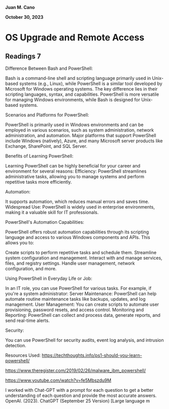 **Juan M. Cano**

**October 30, 2023**

# OS Upgrade and Remote Access


## Readings 7

Difference Between Bash and PowerShell:

Bash is a command-line shell and scripting language primarily used in Unix-based systems (e.g., Linux), while PowerShell is a similar tool developed by Microsoft for Windows operating systems. The key difference lies in their scripting languages, syntax, and capabilities. PowerShell is more versatile for managing Windows environments, while Bash is designed for Unix-based systems.

Scenarios and Platforms for PowerShell:

PowerShell is primarily used in Windows environments and can be employed in various scenarios, such as system administration, network administration, and automation. Major platforms that support PowerShell include Windows (natively), Azure, and many Microsoft server products like Exchange, SharePoint, and SQL Server.

Benefits of Learning PowerShell:

Learning PowerShell can be highly beneficial for your career and environment for several reasons:
Efficiency: PowerShell streamlines administrative tasks, allowing you to manage systems and perform repetitive tasks more efficiently.

Automation: 

It supports automation, which reduces manual errors and saves time.
Widespread Use: PowerShell is widely used in enterprise environments, making it a valuable skill for IT professionals.

PowerShell's Automation Capabilities:

PowerShell offers robust automation capabilities through its scripting language and access to various Windows components and APIs. This allows you to:

Create scripts to perform repetitive tasks and schedule them.
Streamline system configuration and management.
Interact with and manage services, files, and registry settings.
Handle user management, network configuration, and more.

Using PowerShell in Everyday Life or Job:

In an IT role, you can use PowerShell for various tasks. For example, if you're a system administrator:
Server Maintenance: PowerShell can help automate routine maintenance tasks like backups, updates, and log management.
User Management: You can create scripts to automate user provisioning, password resets, and access control.
Monitoring and Reporting: PowerShell can collect and process data, generate reports, and send real-time alerts.

Security: 

You can use PowerShell for security audits, event log analysis, and intrusion detection.

Resources Used: 
https://techthoughts.info/ps1-should-you-learn-powershell/

https://www.theregister.com/2019/02/26/malware_ibm_powershell/

https://www.youtube.com/watch?v=fe5Mbszdu9M

I worked with Chat-GPT with a prompt for each question to get a better understanding of each question and provide the most accurate answers.
OpenAI. (2023). ChatGPT (September 25 Version) [Large language m

